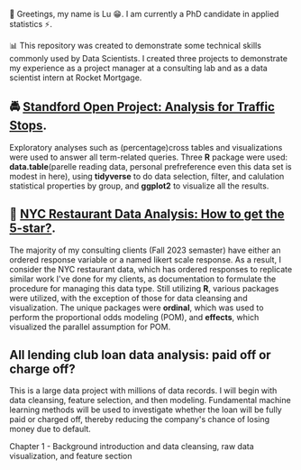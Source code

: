  👋 Greetings, my name is Lu 😁. I am currently a PhD candidate in applied statistics ⚡️.
 
📊 This repository was created to demonstrate some technical skills commonly used by Data Scientists. I created three projects to demonstrate my experience as a project manager at a consulting lab and as a data scientist intern at Rocket Mortgage.

##  🚔 [Standford Open Project: Analysis for Traffic Stops](https://medium.com/@lzhang0907/standford-open-policing-project-analysis-of-traffic-stops-2987b811079f).

Exploratory analyses such as (percentage)cross tables and visualizations were used to answer all term-related queries. Three **R** package were used: **data.table**(parelle reading data, personal prefreference even this data set is modest in here), using **tidyverse** to do data selection, filter, and calulation statistical properties by group, and **ggplot2** to visualize all the results.

## 💫 [NYC Restaurant Data Analysis: How to get the 5-star?](https://medium.com/@lzhang0907/proportional-odds-model-in-r-53698533cab0).

The majority of my consulting clients (Fall 2023 semaster) have either an ordered response variable or a named likert scale response. As a result, I consider the NYC restaurant data, which has ordered responses to replicate similar work I've done for my clients, as documentation to formulate the procedure for managing this data type. Still utilizing **R**, various packages were utilized, with the exception of those for data cleansing and visualization. The unique packages were **ordinal**, which was used to perform the proportional odds modeling (POM), and **effects**, which visualized the parallel assumption for POM.

## All lending club loan data analysis: paid off or charge off?

This is a large data project with millions of data records. I will begin with data cleansing, feature selection, and then modeling. Fundamental machine learning methods will be used to investigate whether the loan will be fully paid or charged off, thereby reducing the company's chance of losing money due to default.

Chapter 1 - Background introduction and data cleansing, raw data visualization, and feature section

